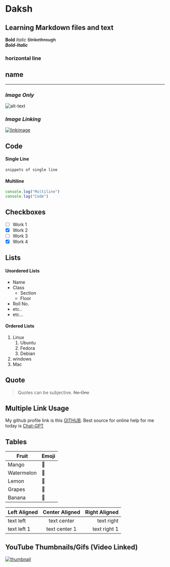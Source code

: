 # **Daksh**
## Learning Markdown files and text

 **Bold**
 *Italic*
~~Strikethrough~~       
***Bold-Italic***  

### horizontal line

name
-

---

### *Image Only*
![alt-text](https://encrypted-tbn0.gstatic.com/images?q=tbn:ANd9GcSSkqQ-aRBGDJjeDncXDAeKtI4hTrrXZny7Nw&usqp=CAU)
### *Image Linking*
[![linkimage](https://encrypted-tbn0.gstatic.com/images?q=tbn:ANd9GcTqNX1EPmivAIpUjPwEuEv3ewSrARx3IoRvXj33QMhKrIZ9U9VnG4x53G_5FG-jD7ffnnA&usqp=CAU)](https://github.com/)

## Code
#### Single Line
`
snippets of single line
`
#### Multiline
```js
console.log("Multiline")
console.log("Code")
```
## Checkboxes
- [ ]  Work 1
- [x] Work 2
- [ ] Work 3
- [x] Work 4 

## Lists

#### Unordered Lists
- Name
- Class
	- Section
	- Floor
- Roll No.
- etc..
- etc...

#### Ordered Lists
1) Linux
	1) Ubuntu
	1) Fedora
	1) Debian
1) windows
1) Mac

## Quote
> Quotes can be subjective. ~~No One~~

## Multiple Link Usage

My github profile link is this [GITHUB][git-profile].
Best source for online help for me today is [Chat-GPT][chat-gpt-site]

   [git-profile]: <https://www.chatgpt.com>
   [chat-gpt-site]: <https://github.com/joemccann/dillinger.git>






## Tables 

| Fruit | Emoji |
| -----| --------|
|Mango | :mango:|
|Watermelon | :watermelon:|
|Lemon| :lemon:|
|Grapes|:grapes:|
|Banana|:banana:|

| Left Aligned| Center Aligned | Right Aligned|
|:-----| :-----:|-----:|
|text left| text center | text right |
|text left 1| text center 1| text right 1|



## YouTube Thumbnails/Gifs (Video Linked)
[![thumbnail](https://i.ytimg.com/an_webp/4vl-2qtKgc4/mqdefault_6s.webp?du=3000&sqp=CKS7w7IG&rs=AOn4CLB2A0ArXK4BtliKSXU3ClJ4Mt35xA)](https://www.youtube.com/watch?v=NkO4mVXnrtM)